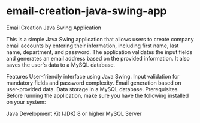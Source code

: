 # email-creation-java-swing-app
Email Creation Java Swing Application

This is a simple Java Swing application that allows users to create company email accounts by entering their information, including first name, last name, department, and password. The application validates the input fields and generates an email address based on the provided information. It also saves the user's data to a MySQL database.

Features
User-friendly interface using Java Swing.
Input validation for mandatory fields and password complexity.
Email generation based on user-provided data.
Data storage in a MySQL database.
Prerequisites
Before running the application, make sure you have the following installed on your system:

Java Development Kit (JDK) 8 or higher
MySQL Server
